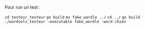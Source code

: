 Pour run un test :

`cd testeur_testeur`
`go build`
`mv fake_wordle ../`
`cd ../`
`go build`
`./wordsolv_testeur -executable fake_wordle -word chien`
